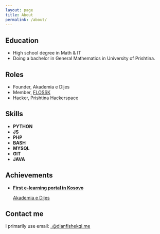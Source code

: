 ```yaml
---
layout: page
title: About
permalink: /about/
---
```



## Education
* High school degree in Math & IT
* Doing a bachelor in General Mathematics in University of Prishtina.

## Roles

* Founder, Akademia e Dijes
* Member, [FLOSSK](http://flossk.org)
* Hacker, Prishtina Hackerspace

## Skills

* **PYTHON**
* **JS**
* **PHP**
* **BASH**
* **MYSQL**
* **GIT**
* **JAVA**

## Achievements


* [**First e-learning portal in Kosovo**](#)

  [Akademia e Dijes](http://www.akademiaedijes.net)

## Contact me
I primarily use email:
[\_@dianfishekqi.me](mailto:_@dianfishekqi.me)